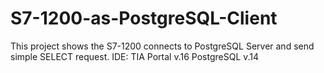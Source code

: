 # S7-1200-as-PostgreSQL-Client
This project shows the S7-1200 connects to PostgreSQL Server and send simple SELECT request.
IDE: TIA Portal v.16
PostgreSQL v.14
